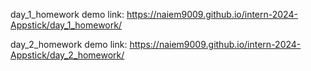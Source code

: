 day_1_homework demo link: https://naiem9009.github.io/intern-2024-Appstick/day_1_homework/

day_2_homework demo link: https://naiem9009.github.io/intern-2024-Appstick/day_2_homework/